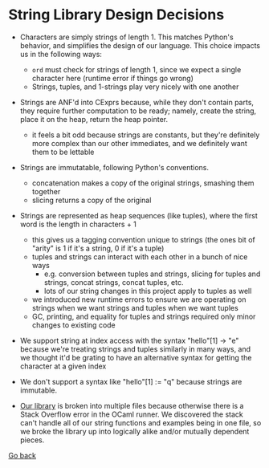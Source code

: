 # String Library Design Decisions

-   Characters are simply strings of length 1. This matches Python's behavior, and simplifies the design of our language. This choice impacts us in the following ways:

    -   `ord` must check for strings of length 1, since we expect a single character here (runtime error if things go wrong)
    -   Strings, tuples, and 1-strings play very nicely with one another

-   Strings are ANF'd into CExprs because, while they don't contain <expr> parts, they require further computation to be ready; namely, create the string, place it on the heap, return the heap pointer.

    -   it feels a bit odd because strings are constants, but they're definitely more complex than our other immediates, and we definitely want them to be lettable

-   Strings are immutatable, following Python's conventions.

    -   concatenation makes a copy of the original strings, smashing them together
    -   slicing returns a copy of the original

-   Strings are represented as heap sequences (like tuples), where the first word is the length in characters + 1

    -   this gives us a tagging convention unique to strings (the ones bit of "arity" is 1 if it's a string, 0 if it's a tuple)
    -   tuples and strings can interact with each other in a bunch of nice ways
        -   e.g. conversion between tuples and strings, slicing for tuples and strings, concat strings, concat tuples, etc.
        -   lots of our string changes in this project apply to tuples as well
    -   we introduced new runtime errors to ensure we are operating on strings when we want strings and tuples when we want tuples
    -   GC, printing, and equality for tuples and strings required only minor changes to existing code

-   We support string at index access with the syntax "hello"[1] -> "e" because we're treating strings and tuples similarly in many ways, and we thought it'd be grating to have an alternative syntax for getting the character at a given index

-   We don't support a syntax like "hello"[1] := "q" because strings are immutable.
-   [Our library](./) is broken into multiple files because otherwise there is a Stack Overflow error in the OCaml runner. We discovered the stack can't handle all of our string functions and examples being in one file, so we broke the library up into logically alike and/or mutually dependent pieces.

[Go back](../README.md)
